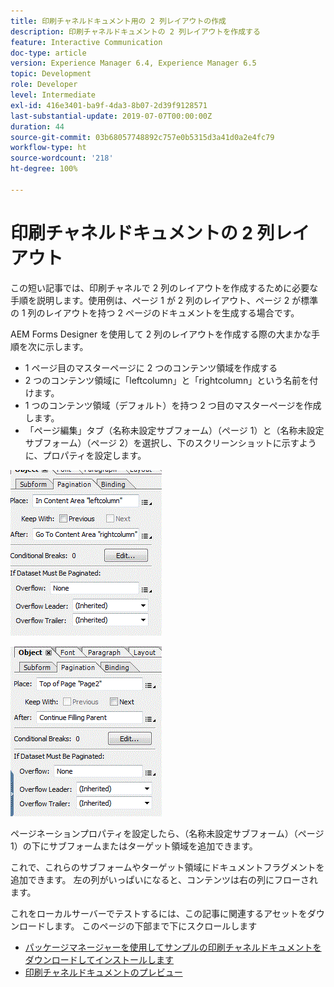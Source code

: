 ```yaml
---
title: 印刷チャネルドキュメント用の 2 列レイアウトの作成
description: 印刷チャネルドキュメントの 2 列レイアウトを作成する
feature: Interactive Communication
doc-type: article
version: Experience Manager 6.4, Experience Manager 6.5
topic: Development
role: Developer
level: Intermediate
exl-id: 416e3401-ba9f-4da3-8b07-2d39f9128571
last-substantial-update: 2019-07-07T00:00:00Z
duration: 44
source-git-commit: 03b68057748892c757e0b5315d3a41d0a2e4fc79
workflow-type: ht
source-wordcount: '218'
ht-degree: 100%

---
```


# 印刷チャネルドキュメントの 2 列レイアウト

この短い記事では、印刷チャネルで 2 列のレイアウトを作成するために必要な手順を説明します。使用例は、ページ 1 が 2 列のレイアウト、ページ 2 が標準の 1 列のレイアウトを持つ 2 ページのドキュメントを生成する場合です。

AEM Forms Designer を使用して 2 列のレイアウトを作成する際の大まかな手順を次に示します。

* 1 ページ目のマスターページに 2 つのコンテンツ領域を作成する
* 2 つのコンテンツ領域に「leftcolumn」と「rightcolumn」という名前を付けます。
* 1 つのコンテンツ領域（デフォルト）を持つ 2 つ目のマスターページを作成します。
* 「ページ編集」タブ（名称未設定サブフォーム）（ページ 1）と（名称未設定サブフォーム）（ページ 2）を選択し、下のスクリーンショットに示すように、プロパティを設定します。

![ページ 1](assets/untitledsubform_paginationproperties.gif)

![ページ 2](assets/untitled_subformpage2.gif)

ページネーションプロパティを設定したら、（名称未設定サブフォーム）（ページ 1）の下にサブフォームまたはターゲット領域を追加できます。

これで、これらのサブフォームやターゲット領域にドキュメントフラグメントを追加できます。 左の列がいっぱいになると、コンテンツは右の列にフローされます。

これをローカルサーバーでテストするには、この記事に関連するアセットをダウンロードします。 このページの下部まで下にスクロールします

* [パッケージマネージャーを使用してサンプルの印刷チャネルドキュメントをダウンロードしてインストールします](assets/print-channel-with-two-column-layout.zip)
* [印刷チャネルドキュメントのプレビュー](http://localhost:4502/content/dam/formsanddocuments/2columnlayout/jcr:content?channel=print&amp;mode=preview&amp;dataRef=service%3A%2F%2FFnDTestData&amp;wcmmode=disabled)
